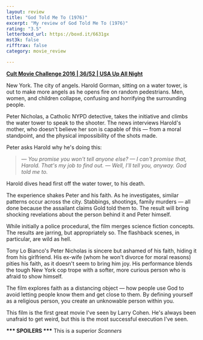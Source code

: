 ```yaml
---
layout: review
title: "God Told Me To (1976)"
excerpt: "My review of God Told Me To (1976)"
rating: "3.5"
letterboxd_url: https://boxd.it/6631gx
mst3k: false
rifftrax: false
category: movie_review

---
```


<b><a href="https://boxd.it/q7ygw/detail" rel="nofollow">Cult Movie Challenge 2016 | 36/52 | USA Up All Night</a></b>

New York. The city of angels. Harold Gorman, sitting on a water tower, is out to make more angels as he opens fire on random pedestrians. Men, women, and children collapse, confusing and horrifying the surrounding people.

Peter Nicholas, a Catholic NYPD detective, takes the initiative and climbs the water tower to speak to the shooter. The news interviews Harold's mother, who doesn't believe her son is capable of this — from a moral standpoint, and the physical impossibility of the shots made.

Peter asks Harold why he's doing this:

<blockquote><i>— You promise you won't tell anyone else?
— I can't promise that, Harold. That's my job to find out.
— Well, I'll tell you, anyway. God told me to.</i></blockquote>Harold dives head first off the water tower, to his death.

The experience shakes Peter and his faith. As he investigates, similar patterns occur across the city. Stabbings, shootings, family murders — all done because the assailant claims Gold told them to. The result will bring shocking revelations about the person behind it and Peter himself.

While initially a police procedural, the film merges science fiction concepts. The results are jarring, but appropriately so. The flashback scenes, in particular, are wild as hell.

Tony Lo Bianco's Peter Nicholas is sincere but ashamed of his faith, hiding it from his girlfriend. His ex-wife (whom he won't divorce for moral reasons) pities his faith, as it doesn't seem to bring him joy. His performance blends the tough New York cop trope with a softer, more curious person who is afraid to show himself.

The film explores faith as a distancing object — how people use God to avoid letting people know them and get close to them. By defining yourself as a religious person, you create an unknowable person within you.

This film is the first great movie I've seen by Larry Cohen. He's always been unafraid to get weird, but this is the most successful execution I've seen.


<b>*** SPOILERS ***</b>
This is a superior <i>Scanners</i>